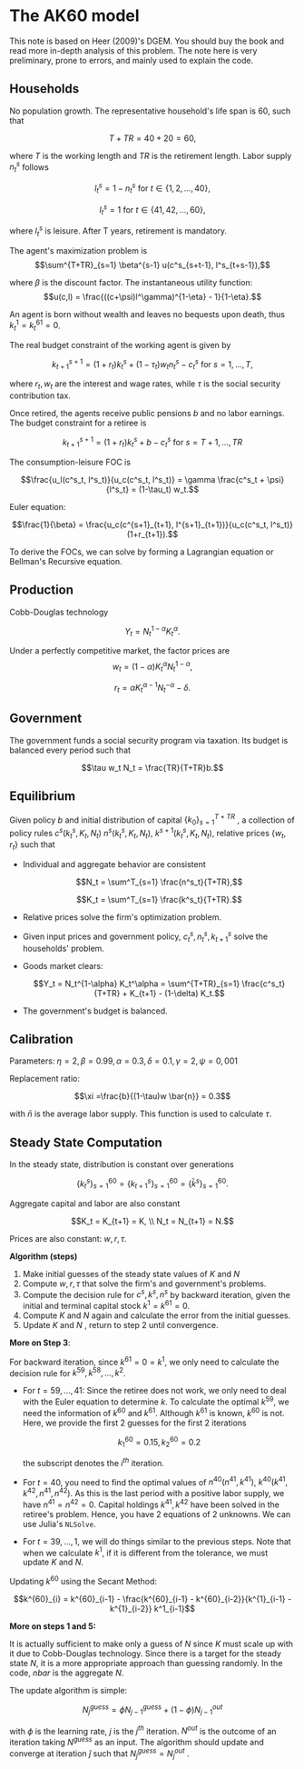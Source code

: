 # The AK60 model

This note is based on Heer (2009)'s DGEM. You should buy the book and read more in-depth analysis of this problem. The note here is very preliminary, prone to errors, and mainly used to explain the code.

## Households

No population growth. The representative household's life span is 60, such that

$$T + TR = 40 + 20 = 60,$$

where $T$ is the working length and $TR$ is the retirement length. Labor supply $n^s_t$ follows

$$l^s_t = 1 - n^s_t \text{ for } t \in \{1, 2, \dots, 40\},$$

$$l^s_t = 1 \text{ for } t \in \{41, 42, \dots, 60\},$$

where $l^s_t$ is leisure. After T years, retirement is mandatory. 

The agent's maximization problem is
$$\sum^{T+TR}_{s=1} \beta^{s-1} u(c^s_{s+t-1}, l^s_{t+s-1}),$$

where $\beta$ is the discount factor. The instantaneous utility function:
$$u(c,l) = \frac{((c+\psi)l^\gamma)^{1-\eta} - 1}{1-\eta}.$$

An agent is born without wealth and leaves no bequests upon death, thus $k^1_t = k^{61}_t = 0$. 

The real budget constraint of the working agent is given by

$$k^{s+1}_{t+1} = (1+r_t) k^s_t + (1-\tau_t) w_t n^s_t - c^s_t \text{ for } s = 1, \dots, T, $$

where $r_t, w_t$ are the interest and wage rates, while $\tau$ is the social security contribution tax. 

Once retired, the agents receive public pensions $b$ and no labor earnings. The budget constraint for a retiree is

$$k^{s+1}_{t+1} = (1+r_t) k^s_t + b - c^s_t \text{ for } s=T+1, \dots, TR$$

The consumption-leisure FOC is

$$\frac{u_l(c^s_t, l^s_t)}{u_c(c^s_t, l^s_t)} = \gamma \frac{c^s_t + \psi}{l^s_t} = (1-\tau_t) w_t.$$

Euler equation:

```math
\frac{1}{\beta} = \frac{u_c(c^{s+1}_{t+1}, l^{s+1}_{t+1})}{u_c(c^s_t, l^s_t)}(1+r_{t+1}).
```

To derive the FOCs, we can solve by forming a Lagrangian equation or Bellman's Recursive equation.

## Production

Cobb-Douglas technology


$$Y_t = N_t^{1-\alpha} K_t^{\alpha}.$$


Under a perfectly competitive market, the factor prices are
$$w_t = (1-\alpha) K_t^\alpha N_t^{1-\alpha},$$

$$r_t = \alpha K_t^{\alpha-1} N_t^{-\alpha} - \delta.$$

## Government

The government funds a social security program via taxation. Its budget is balanced every period such that

$$\tau w_t N_t = \frac{TR}{T+TR}b.$$

## Equilibrium

Given policy $b$ and initial distribution of capital $\{k_0\}^{T+TR}_{s=1}$ , a collection of policy rules $c^s (k^s_t, K_t, N_t)$ $n^s (k^s_t, K_t, N_t)$, $k^{s+1} (k^s_t, K_t, N_t)$, relative prices $\{ w_t, r_t \}$ such that

- Individual and aggregate behavior are consistent
  ```math
  N_t = \sum^T_{s=1} \frac{n^s_t}{T+TR},
  ```
  ```math
  K_t = \sum^T_{s=1} \frac{k^s_t}{T+TR}.
  ```

- Relative prices solve the firm's optimization problem.

- Given input prices and government policy, $c^s_t, n^s_t, k^s_{t+1}$ solve the households' problem.

- Goods market clears:
  ```math
  Y_t = N_t^{1-\alpha} K_t^\alpha = \sum^{T+TR}_{s=1} \frac{c^s_t}{T+TR} + K_{t+1} - (1-\delta) K_t.
  ```
- The government's budget is balanced.

## Calibration

Parameters: $\eta = 2, \beta = 0.99, \alpha = 0.3, \delta = 0.1, \gamma=2, \psi=0,001$​

Replacement ratio:

```math
\xi =\frac{b}{(1-\tau)w \bar{n}} = 0.3
```

with $\bar{n}$ is the average labor supply. This function is used to calculate $\tau$.

## Steady State Computation

In the steady state, distribution is constant over generations

```math
\{ k^s_t\}^{60}_{s=1} = \{ k^s_{t+1}\}^{60}_{s=1} = \{ \bar{k}^s\}^{60}_{s=1}.
```

Aggregate capital and labor are also constant
```math
K_t = K_{t+1} = K, \\
N_t = N_{t+1} = N.
```
Prices are also constant: $w, r, \tau$.

**Algorithm (steps)**

1. Make initial guesses of the steady state values of $K$ and $N$
2. Compute $w, r,\tau$ that solve the firm's and government's problems.
3. Compute the decision rule for $c^s, k^s, n^s$ by backward iteration, given the initial and terminal capital stock $k^1 = k^{61}=0$.
4. Compute $K$ and $N$ again and calculate the error from the initial guesses.
5. Update $K$ and $N$ , return to step 2 until convergence.

**More on Step 3**:

For backward iteration, since $k^{61}=0 = k^1$, we only need to calculate the decision rule for $k^{59}, k^{58}, \dots, k^2$. 

- For $t=59, \dots, 41$: Since the retiree does not work, we only need to deal with the Euler equation to determine $k$. To calculate the optimal $k^{59}$, we need the information of $k^{60}$ and $k^{61}$. Although $k^{61}$ is known, $k^{60}$ is not. Here, we provide the first 2 guesses for the first 2 iterations

  $$k^{60}_1 = 0.15, k^{60}_2 = 0.2$$
  
  the subscript denotes the $i^{th}$ iteration. 

- For $t=40$, you need to find the optimal values of $n^{40} (n^{41}, k^{41})$, $k^{40}(k^{41}, k^{42}, n^{41}, n^{42})$. As this is the last period with a positive labor supply, we have $n^{41} = n^{42} = 0$. Capital holdings $k^{41}, k^{42}$ have been solved in the retiree's problem. Hence, you have 2 equations of 2 unknowns. We can use Julia's `NLSolve`.

- For $t=39,\dots, 1$, we will do things similar to the previous steps. Note that when we calculate $k^1$, if it is different from the tolerance, we must update $K$ and $N$.

Updating $k^{60}$ using the Secant Method:

$$k^{60}_{i} = k^{60}_{i-1} - \frac{k^{60}_{i-1} - k^{60}_{i-2}}{k^{1}_{i-1} - k^{1}_{i-2}} k^1_{i-1}$$

**More on steps 1 and 5:**

It is actually sufficient to make only a guess of $N$ since $K$ must scale up with it due to Cobb-Douglas technology. Since there is a target for the steady state $N$, it is a more appropriate approach than guessing randomly. In the code, $nbar$ is the aggregate $N$.

The update algorithm is simple:

$$N^{guess}_{j} = \phi N^{guess}_{j-1} + (1-\phi) N^{out}_{j-1}$$

with $\phi$ is the learning rate, $j$ is the $j^{th}$ iteration. $N^{out}$ is the outcome of an iteration taking $N^{guess}$ as an input. The algorithm should update and converge at iteration $\hat{j}$ such that $N^{guess}_{\hat{j}} = N^{out}_{\hat{j}}$ .

